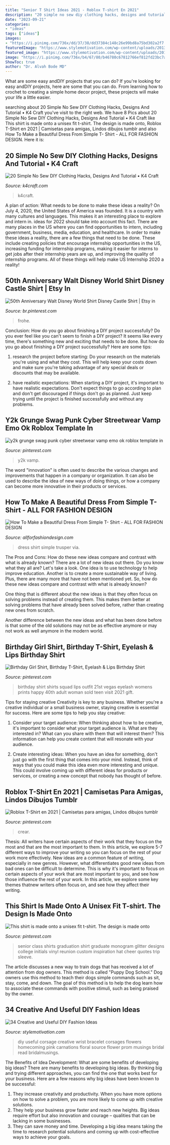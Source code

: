 ```yaml
---
title: "Senior T Shirt Ideas 2021 - Roblox T-shirt En 2021"
description: "20 simple no sew diy clothing hacks, designs and tutorial • k4 craft"
date: "2023-09-21"
categories:
- "ideas"
tags: ["ideas"]
images:
- "https://i.pinimg.com/736x/dd/37/38/dd37384c148c26e99bd8a75bd302a2f7.jpg"
featuredImage: "https://www.stylemotivation.com/wp-content/uploads/2013/06/29-Great-DIY-Useful-Ideas-21.jpg"
featured_image: "https://www.stylemotivation.com/wp-content/uploads/2013/06/29-Great-DIY-Useful-Ideas-21.jpg"
image: "https://i.pinimg.com/736x/b4/67/80/b46780c67812766ef812fd23bc7a0147.jpg"
ShowToc: true
author: "Dr. Alvah Bode MD"
---
```



What are some easy andDIY projects that you can do?
If you're looking for easy andDIY projects, here are some that you can do. From learning how to crochet to creating a simple home decor project, these projects will make your life a little easier.

	

		
searching about 20 Simple No Sew DIY Clothing Hacks, Designs And Tutorial • K4 Craft you've visit to the right web. We have 8 Pics about 20 Simple No Sew DIY Clothing Hacks, Designs And Tutorial • K4 Craft like This shirt is made onto a unisex fit t-shirt. The design is made onto, Roblox T-Shirt en 2021 | Camisetas para amigas, Lindos dibujos tumblr and also How To Make a Beautiful Dress From Simple T- Shirt - ALL FOR FASHION DESIGN. Here it is:
		
    
## 20 Simple No Sew DIY Clothing Hacks, Designs And Tutorial • K4 Craft

<img loading=lazy src="https://www.k4craft.com/wp-content/uploads/2016/11/15170985_379971622349311_8125317299502491974_n.jpg" onerror="this.onerror=null;this.src='https://tse2.mm.bing.net/th?id=OIP.aj-hQHKJlIsJEbA0GL6oyQHaKc&amp;pid=15.1';" alt="20 Simple No Sew DIY Clothing Hacks, Designs And Tutorial • K4 Craft">

_Source: k4craft.com_

>k4craft. 

	

A plan of action: What needs to be done to make these ideas a reality?
On July 4, 2020, the United States of America was founded. It is a country with many cultures and languages. This makes it an interesting place to explore and intern in. ideas for 2022 should take into account this fact. There are many places in the US where you can find opportunities to intern, including government, business, media, education, and healthcare. 
In order to make these ideas a reality, there are a few things that need to be done. These include creating policies that encourage internship opportunities in the US, increasing funding for internship programs, making it easier for interns to get jobs after their internship years are up, and improving the quality of internship programs. All of these things will help make US Internship 2020 a reality!

    
## 50th Anniversary Walt Disney World Shirt Disney Castle Shirt | Etsy In

<img loading=lazy src="https://i.pinimg.com/736x/43/89/af/4389af43dd9cf0d23e0b1044dc424ffe.jpg" onerror="this.onerror=null;this.src='https://tse1.mm.bing.net/th?id=OIP.ZuJkUHrBg_zfolyFeCEyEAHaHa&amp;pid=15.1';" alt="50th Anniversary Walt Disney World Shirt Disney Castle Shirt | Etsy in">

_Source: br.pinterest.com_

>frohe. 

	

Conclusion: How do you go about finishing a DIY project successfully?
Do you ever feel like you can't seem to finish a DIY project? It seems like every time, there's something new and exciting that needs to be done. But how do you go about finishing a DIY project successfully? Here are some tips: 
1. research the project before starting: Do your research on the materials you're using and what they cost. This will help keep your costs down and make sure you're taking advantage of any special deals or discounts that may be available. 

2. have realistic expectations: When starting a DIY project, it's important to have realistic expectations. Don't expect things to go according to plan and don't get discouraged if things don't go as planned. Just keep trying until the project is finished successfully and without any problems. 


    
## Y2k Grunge Swag Punk Cyber Streetwear Vamp Emo Ok Roblox Template In

<img loading=lazy src="https://i.pinimg.com/736x/b4/67/80/b46780c67812766ef812fd23bc7a0147.jpg" onerror="this.onerror=null;this.src='https://tse1.mm.bing.net/th?id=OIP.91KIJl4ouc_wBU-wI5FACQHaHE&amp;pid=15.1';" alt="y2k grunge swag punk cyber streetwear vamp emo ok roblox template in">

_Source: pinterest.com_

>y2k vamp. 

	

The word "innovation" is often used to describe the various changes and improvements that happen in a company or organization. It can also be used to describe the idea of new ways of doing things, or how a company can become more innovative in their products or services.

    
## How To Make A Beautiful Dress From Simple T- Shirt - ALL FOR FASHION DESIGN

<img loading=lazy src="https://allforfashiondesign.com/wp-content/uploads/2014/09/ml-2-600x1200.jpg" onerror="this.onerror=null;this.src='https://tse2.mm.bing.net/th?id=OIP.0SU8h3D1zl_qQv5VfBwS1QHaO0&amp;pid=15.1';" alt="How To Make a Beautiful Dress From Simple T- Shirt - ALL FOR FASHION DESIGN">

_Source: allforfashiondesign.com_

>dress shirt simple trusper via. 

	

The Pros and Cons: How do these new ideas compare and contrast with what is already known?
There are a lot of new ideas out there. Do you know what they all are? Let's take a look. 
One idea is to use technology to help improve education. Another is to create a more sustainable way of living. Plus, there are many more that have not been mentioned yet. So, how do these new ideas compare and contrast with what is already known?

One thing that is different about the new ideas is that they often focus on solving problems instead of creating them. This makes them better at solving problems that have already been solved before, rather than creating new ones from scratch. 

Another difference between the new ideas and what has been done before is that some of the old solutions may not be as effective anymore or may not work as well anymore in the modern world.

    
## Birthday Girl Shirt, Birthday T-Shirt, Eyelash &amp; Lips Birthday Shirt

<img loading=lazy src="https://i.pinimg.com/736x/82/2b/05/822b0553625e11f65d4f76bebbc4919b.jpg" onerror="this.onerror=null;this.src='https://tse2.mm.bing.net/th?id=OIP._ln5yo7ntGK49tvRFSUDGgHaJ4&amp;pid=15.1';" alt="Birthday Girl Shirt, Birthday T-Shirt, Eyelash &amp; Lips Birthday Shirt">

_Source: pinterest.com_

>birthday shirt shirts squad lips outfit 21st vegas eyelash womens prints happy 40th adult woman sold teen visit 2021 gift. 

	

Tips for staying creative
Creativity is key to any business. Whether you're a creative individual or a small business owner, staying creative is essential for success. Here are some tips to help you stay creative: 
1. Consider your target audience: When thinking about how to be creative, it's important to consider what your target audience is. What are they interested in? What can you share with them that will interest them? This information can help you create content that will resonate with your audience. 

2. Create interesting ideas: When you have an idea for something, don't just go with the first thing that comes into your mind. Instead, think of ways that you could make this idea even more interesting and unique. This could involve coming up with different ideas for products or services, or creating a new concept that nobody has thought of before. 


    
## Roblox T-Shirt En 2021 | Camisetas Para Amigas, Lindos Dibujos Tumblr

<img loading=lazy src="https://i.pinimg.com/736x/dd/37/38/dd37384c148c26e99bd8a75bd302a2f7.jpg" onerror="this.onerror=null;this.src='https://tse3.mm.bing.net/th?id=OIP.HwWu2JUCoT68Aid3rWlFmQHaMJ&amp;pid=15.1';" alt="Roblox T-Shirt en 2021 | Camisetas para amigas, Lindos dibujos tumblr">

_Source: pinterest.com_

>crear. 

	

Thesis: All writers have certain aspects of their work that they focus on the most and that are the most important to them. In this article, we explore 5-7 different ways to improve your writing so you can focus on the rest of your work more effectively.
New ideas are a common feature of writing, especially in new genres. However, what differentiates good new ideas from bad ones can be difficult to determine. This is why it's important to focus on certain aspects of your work that are most important to you, and see how those influence the rest of your work. In this article, we explore some key themes thatnew writers often focus on, and see how they affect their writing.

    
## This Shirt Is Made Onto A Unisex Fit T-shirt. The Design Is Made Onto

<img loading=lazy src="https://i.pinimg.com/736x/c4/67/06/c4670692b4fe72aeaf384e9aaeb0a7de.jpg" onerror="this.onerror=null;this.src='https://tse3.mm.bing.net/th?id=OIP.MHDdQXTVrlRQF9nXLNyAQQHaL1&amp;pid=15.1';" alt="This shirt is made onto a unisex fit t-shirt. The design is made onto">

_Source: pinterest.com_

>senior class shirts graduation shirt graduate monogram glitter designs college initials vinyl reunion custom inspiration hat cheer quotes trip sleeve. 

	

The article discusses a new way to train dogs that has received a lot of attention from dog owners. This method is called "Puppy Dog School." Dog owners use this method to teach their dogs simple commands such as sit, stay, come, and down. The goal of this method is to help the dog learn how to associate these commands with positive stimuli, such as being praised by the owner.

    
## 34 Creative And Useful DIY Fashion Ideas

<img loading=lazy src="https://www.stylemotivation.com/wp-content/uploads/2013/06/29-Great-DIY-Useful-Ideas-21.jpg" onerror="this.onerror=null;this.src='https://tse1.mm.bing.net/th?id=OIP.1E5kOG8wB4mVmqGviR_rKwHaKa&amp;pid=15.1';" alt="34 Creative and Useful DIY Fashion Ideas">

_Source: stylemotivation.com_

>diy useful corsage creative wrist bracelet corsages flowers homecoming pink carnations floral source flower prom musings bridal read bridalmusings. 

	

The Benefits of Idea Development: What are some benefits of developing big ideas?
There are many benefits to developing big ideas. By thinking big and trying different approaches, you can find the one that works best for your business. Here are a few reasons why big ideas have been known to be successful: 
1. They increase creativity and productivity. When you have more options on how to solve a problem, you are more likely to come up with creative solutions. 
2. They help your business grow faster and reach new heights. Big ideas require effort but also innovation and courage – qualities that can be lacking in some businesses. 
3. They can save money and time. Developing a big idea means taking the time to research potential solutions and coming up with cost-effective ways to achieve your goals.

